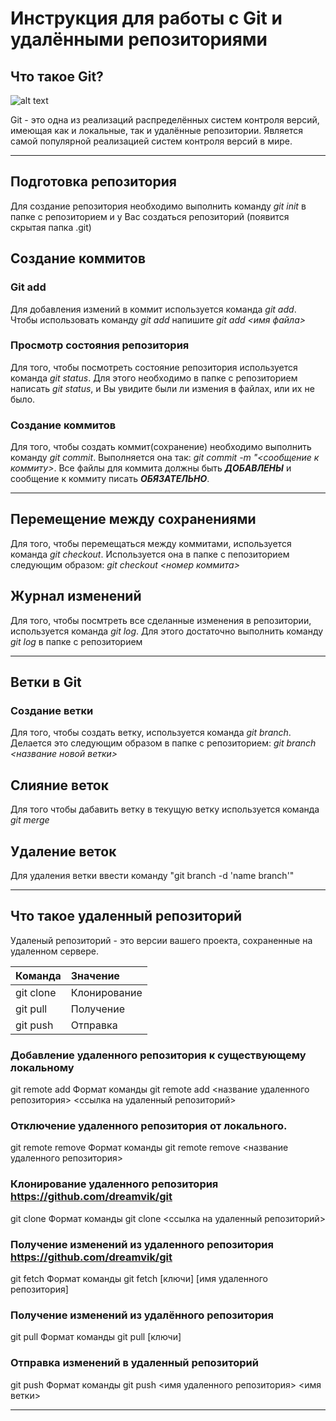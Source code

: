 # Инструкция для работы с Git и удалёнными репозиториями

## Что такое Git?
![alt text](https://www.iconninja.com/files/236/292/923/github-network-logo-online-media-social-icon.png "Logo git")

Git - это одна из реализаций распределённых систем контроля версий, имеющая как и локальные, так и удалённые репозитории. Является самой популярной реализацией систем контроля версий в мире.
___

## Подготовка репозитория
Для создание репозитория необходимо выполнить команду *_git init_*  в папке с репозиторием и у Вас создаться репозиторий (появится скрытая папка .git)

## Создание коммитов

### Git add
Для добавления измений в коммит используется команда *git add*. Чтобы использовать команду *git add* напишите *git add <имя файла>*

### Просмотр состояния репозитория
Для того, чтобы посмотреть состояние репозитория используется команда *git status*. Для этого необходимо в папке с репозиторием написать *git status*, и Вы увидите были ли измения в файлах, или их не было.

### Создание коммитов
Для того, чтобы создать коммит(сохранение) необходимо выполнить команду *git commit*. Выполняется она так: *git commit -m "<сообщение к коммиту>*. Все файлы для коммита должны быть ***ДОБАВЛЕНЫ*** и сообщение к коммиту писать ***ОБЯЗАТЕЛЬНО***.

___
## Перемещение между сохранениями
Для того, чтобы перемещаться между коммитами, используется команда *git checkout*. Используется она в папке с пепозиторием следующим образом: *git checkout <номер коммита>*

## Журнал изменений
Для того, чтобы посмтреть все сделанные изменения в репозитории, используется команда *git log*. Для этого достаточно выполнить команду *git log* в папке с репозиторием

___
## Ветки в Git

### Создание ветки

Для того, чтобы создать ветку, используется команда *git branch*. Делается это следующим образом в папке с репозиторием: *git branch <название новой ветки>*

## Слияние веток

Для того чтобы дабавить ветку в текущую ветку используется команда *git merge <name branch>*

## Удаление веток
Для удаления ветки ввести команду "git branch -d 'name branch'"
___

## Что такое удаленный репозиторий 
Удаленый репозиторий - это версии вашего проекта, сохраненные на удаленном сервере. 

| Команда       | Значение      
| ------------- |:------------ 
| git clone     | Клонирование 
| git pull      | Получение      
| git push      | Отправка      


### Добавление удаленного репозитория к существующему локальному
git remote add
Формат команды git remote add <название удаленного репозитория> <ссылка на удаленный репозиторий>

### Отключение удаленного репозитория от локального. 
git remote remove
Формат команды git remote remove <название удаленного репозитория>

### Клонирование удаленного репозитория <https://github.com/dreamvik/git>
git clone
Формат команды git clone <ссылка на удаленный репозиторий>

### Получение изменений из удаленного репозитория <https://github.com/dreamvik/git>
git fetch
Формат команды git fetch [ключи] [имя удаленного репозитория] 

### Получение изменений из удалённого репозитория
git pull
Формат команды git pull  [ключи]

### Отправка изменений в удаленный репозиторий
git push
Формат команды git push <имя удаленного репозитория> <имя ветки>

___